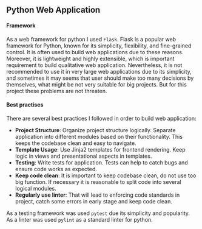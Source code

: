 ## Python Web Application

#### Framework

As a web framework for python I used `Flask`. Flask is a popular web framework for Python, known for its simplicity, flexibility, and fine-grained control. It is often used to build web applications due to these reasons. Moreover, it is lightweight and highly extensible, which is important requirement to build qualitative web application. Nevertheless, it is not recommended to use it in very large web applications due to its simplicity, and sometimes it may seems that user should make too many decisions by themselves, what might be not very suitable for big projects. But for this project these problems are not threaten.

#### Best practises

There are several best practices I followed in order to build web application: 

- **Project Structure**: Organize project structure logically. Separate application into different modules based on their functionality. This keeps the codebase clean and easy to navigate.
- **Template Usage**: Use Jinja2 templates for frontend rendering. Keep logic in views and presentational aspects in templates.
- **Testing**: Write tests for application. Tests can help to catch bugs and ensure code works as expected.
- **Keep code clean**: It is important to keep codebase clean, do not use too big function. If necessary it is reasonable to split code into several logical modules.
- **Regularly use linter**: That will lead to enforcing code standards in project, catch some errors in early stage and keep code clean.

As a testing framework was used `pytest` due its simplicity and popularity. 
As a linter was used `pylint` as a standard linter for python.